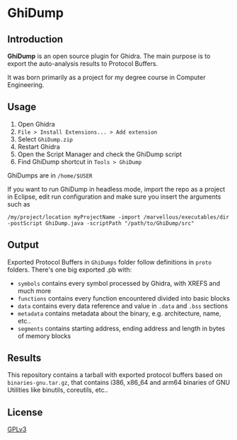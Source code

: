 # GhiDump

## Introduction
**GhiDump** is an open source plugin for Ghidra. The main purpose is to export the auto-analysis results to Protocol Buffers.

It was born primarily as a project for my degree course in Computer Engineering.

## Usage

1. Open Ghidra
2. `File > Install Extensions... > Add extension`
3. Select `GhiDump.zip`
4. Restart Ghidra
5. Open the Script Manager and check the GhiDump script
6. Find GhiDump shortcut in `Tools > GhiDump`

GhiDumps are in `/home/$USER`

If you want to run GhiDump in headless mode, import the repo as a project in Eclipse, edit run configuration and make sure you insert the arguments such as

    /my/project/location myProjectName -import /marvellous/executables/dir -postScript GhiDump.java -scriptPath "/path/to/GhiDump/src"

## Output
Exported Protocol Buffers in `GhiDumps` folder follow definitions in `proto` folders. There's one big exported .pb with:
 - `symbols` contains every symbol processed by Ghidra, with XREFS and much more
 - `functions` contains every function encountered divided into basic blocks
 - `data` contains every data reference and value in `.data` and `.bss` sections
 - `metadata` contains metadata about the binary, e.g. architecture, name, etc..
 - `segments` contains starting address, ending address and length in bytes of memory blocks
 
## Results
This repository contains a tarball with exported protocol buffers based on `binaries-gnu.tar.gz`, that contains i386, x86_64 and arm64 binaries of GNU Utilities like binutils, coreutils, etc..

## License
[GPLv3](https://github.com/r0metheus/GhiDump/blob/master/LICENSE)
